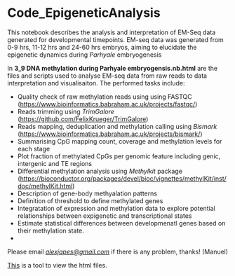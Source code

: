 # Code_EpigeneticAnalysis
This notebook describes the analysis and interpretation of EM-Seq data generated for developmental timepoints.
EM-seq data was generated from 0-9 hrs, 11-12 hrs and 24-60 hrs embryos, aiming to elucidate the epigenetic dynamics during *Parhyale* embryogenesis

In **3_9 DNA methylation during Parhyale embryogensis.nb.html** are the files and scripts used to analyse EM-seq data from raw reads to data interpretation and visualisaiton. The performed tasks include:
- Quality check of raw methylation reads using using FASTQC (https://www.bioinformatics.babraham.ac.uk/projects/fastqc/)
- Reads trimming using *TrimGalore* (https://github.com/FelixKrueger/TrimGalore)
- Reads mapping, deduplication and methylation calling using *Bismark* (https://www.bioinformatics.babraham.ac.uk/projects/bismark/)
- Summarising CpG mapping count, coverage and methylation levels for each stage
- Plot fraction of methylated CpGs per genomic feature including genic, intergenic and TE regions
- Differential methylation analysis using *Methylkit* package (https://bioconductor.org/packages/devel/bioc/vignettes/methylKit/inst/doc/methylKit.html)
- Description of gene-body methyalation patterns
- Definition of threshold to define methylated genes
- Integratation of expression and methylation data to explore potential relationships between expigenetic and transcriptional states
- Estimate statistical differences between developmenatl genes based on  their methylation state.
- 


Please email *alexjapes@gmail.com* if there is any problem, thanks! (Manuel)

[This](https://htmlpreview.github.io/) is a tool to view the html files. 
